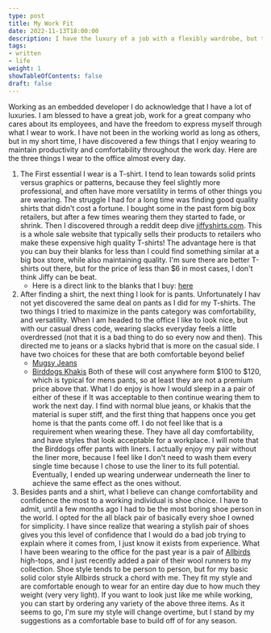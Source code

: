 ```yaml
---
type: post
title: My Work Fit
date: 2022-11-13T18:00:00
description: I have the luxury of a job with a flexibly wardrobe, but that doesn't mean that I can look like a slob. I start with these three essentials every time I get dressed to head into the office.
tags: 
- written
- life
weight: 1
showTableOfContents: false
draft: false
---
```

Working as an embedded developer I do acknowledge that I have a lot of luxuries. I am blessed to have a great job, work for a great company who cares about its employees, and have the freedom to express myself through what I wear to work.
I have not been in the working world as long as others, but in my short time, I have discovered a few things that I enjoy wearing to maintain productivity and comfortability throughout the work day. Here are the three things I wear to the office almost every day.
1. The First essential I wear is a T-shirt. I tend to lean towards solid prints versus graphics or patterns, because they feel slightly more professional, and often have more versatility in terms of other things you are wearing. The struggle I had for a long time was finding good quality shirts that didn't cost a fortune. I bought some in the past form big box retailers, but after a few times wearing them they started to fade, or shrink. Then I discovered through a reddit deep dive [jiffyshirts.com](https://jiffyshirts.com). This is a whole sale website that typically sells their products to retailers who make these expensive high quality T-shirts! The advantage here is that you can buy their blanks for  less than I could find something similar at a big box store, while also maintaining quality. I'm sure there are better T-shirts out there, but for the price of less than $6 in most cases, I don't think Jiffy can be beat.
	- Here is a direct link to the blanks that I buy: [here](https://www.jiffyshirts.com/nextlevel-N6210.html?ac=Cardinal#?back=/)
2. After finding a shirt, the next thing I look for is pants. Unfortunately I hav not yet discovered the same deal on pants as I did for my T-shirts. The two things I tried to maximize in the pants category was comfortability, and versatility. When I am headed to the office I like to look nice, but with our casual dress code, wearing slacks everyday feels a little overdressed (not that it is a bad thing to do so every now and then). This directed me to jeans or a slacks hybrid that is more on the casual side. I have two choices for these that are both comfortable beyond belief
	- [Mugsy Jeans](https://mugsyjeans.com)
	- [Birddogs Khakis](https://www.birddogs.com/collections/khaki-pants)
 Both of these will cost anywhere form $100 to $120, which is typical for mens pants, so at least they are not a premium price above that. What I do enjoy is how I would sleep in a a pair of either of these if It was acceptable to then continue wearing them to work the next day. I find with normal blue jeans, or khakis that the material is super stiff, and the first thing that happens once you get home is that the pants come off. I do not feel like that is a requirement when wearing these. They have all day comfortability, and have styles that look acceptable for a workplace.
 I will note that the Birddogs offer pants with liners. I actually enjoy my pair without the liner more, because I feel like I don't need to wash them every single time because I chose to use the liner to its full potential. Eventually, I ended up wearing underwear underneath the liner to achieve the same effect as the ones without.
3. Besides pants and a shirt, what I believe can change comfortability and confidence the most to a working individual is shoe choice. I have to admit, until a few months ago I had to be the most boring shoe person in the world. I opted for the all black pair of basically every shoe I owned for simplicity. I have since realize that wearing a stylish pair of shoes gives you this level of confidence that I would do a bad job trying to explain where it comes from, I just know it exists from experience. What I have been wearing to the office for the past year is a pair of [Allbirds](https://www.allbirds.com) high-tops, and I just recently added a pair of their wool runners to my collection. Shoe style tends to be person to person, but for my basic solid color style Allbirds struck a chord with me. They fit my style and are comfortable enough to wear for an entire day due to how much they weight (very very light).
If you want to look just like me while working, you can start by ordering any variety of the above three items. As it seems to go, I'm sure my style will change overtime, but I stand by my suggestions as a comfortable base to build off of for any season.